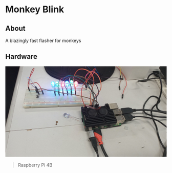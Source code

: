 # Monkey Blink

## About

A blazingly fast flasher for monkeys

## Hardware

![raspberry-pi](rpi.jpeg)
> Raspberry Pi 4B
